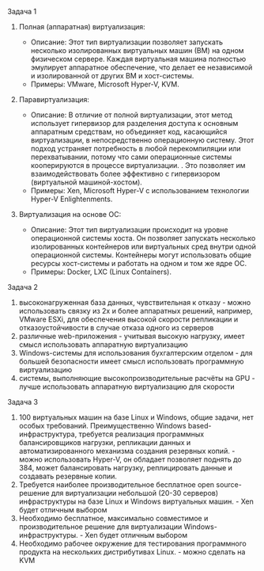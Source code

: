 Задача 1

   1. Полная (аппаратная) виртуализация:
      - Описание: Этот тип виртуализации позволяет запускать несколько изолированных виртуальных машин (ВМ) на одном физическом сервере. Каждая виртуальная машина полностью эмулирует аппаратное обеспечение, что делает ее независимой и изолированной от других ВМ и хост-системы.
      - Примеры: VMware, Microsoft Hyper-V, KVM.

   2. Паравиртуализация:
      - Описание: В отличие от полной виртуализации, этот метод использует гипервизор для разделения доступа к основным аппаратным средствам, но объединяет код, касающийся виртуализации, в непосредственно операционную систему. Этот подход устраняет потребность в любой перекомпиляции или перехватывании, потому что сами операционные системы кооперируются в процессе виртуализации.
   . Это позволяет им взаимодействовать более эффективно с гипервизором (виртуальной машиной-хостом).
      - Примеры: Xen, Microsoft Hyper-V с использованием технологии Hyper-V Enlightenments.

   3. Виртуализация на основе ОС:
      - Описание: Этот тип виртуализации происходит на уровне операционной системы хоста. Он позволяет запускать несколько изолированных контейнеров или виртуальных сред внутри одной операционной системы. Контейнеры могут использовать общие ресурсы хост-системы и работать на одном и том же ядре ОС.
      - Примеры: Docker, LXC (Linux Containers).

Задача 2

   1. высоконагруженная база данных, чувствительная к отказу - можно использовать связку из 2х и более аппаратных решений, например, VMware ESXi, для обеспечения высокой скорости репликации и отказоустойчивости в случае отказа одного из серверов
   2. различные web-приложения - учитывая высокую нагрузку, имеет смысл использовать аппаратную виртуализацию
   3. Windows-системы для использования бухгалтерским отделом - для большей безопасности имеет смысл использовать программную виртуализацию
   4. системы, выполняющие высокопроизводительные расчёты на GPU - лучше использовать аппаратную виртуализацию для скорости

Задача 3

1. 100 виртуальных машин на базе Linux и Windows, общие задачи, нет особых требований. Преимущественно Windows based-инфраструктура, требуется реализация программных балансировщиков нагрузки, репликации данных и автоматизированного механизма создания резервных копий. - можно использовать Hyper-V, он обладает позволяет поднять до 384, может балансировать нагрузку, реплицировать данные и создавать резервные копии.
2. Требуется наиболее производительное бесплатное open source-решение для виртуализации небольшой (20-30 серверов) инфраструктуры на базе Linux и Windows виртуальных машин. - Xen будет отличным выбором
3. Необходимо бесплатное, максимально совместимое и производительное решение для виртуализации Windows-инфраструктуры. - Xen будет отличным выбором
4. Необходимо рабочее окружение для тестирования программного продукта на нескольких дистрибутивах Linux. - можно сделать на KVM
